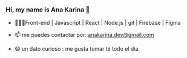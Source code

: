 ### Hi, my name is Ana Karina 👋


- 🌱👩‍💻Front-end | Javascript | React | Node.js | git | Firebase | Figma

- 📫 me puedes contactar por: anakarina.dev@gmail.com

- 😄 un dato curioso : me gusta tomar té todo el dia.

